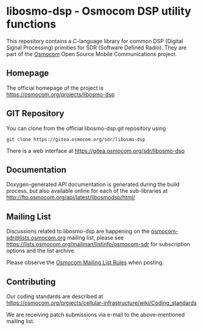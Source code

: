 libosmo-dsp - Osmocom DSP utility functions
===========================================

This repository contains a C-language library for common DSP (Digital
Signal Processing) primities for SDR (Software Defined Radio).
They are part of the [Osmocom](https://osmocom.org/) Open Source Mobile
Communications project.

Homepage
--------

The official homepage of the project is
https://osmocom.org/projects/libosmo-dsp

GIT Repository
--------------

You can clone from the official libosmo-dsp.git repository using

	git clone https://gitea.osmocom.org/sdr/libosmo-dsp

There is a web interface at <https://gitea.osmocom.org/sdr/libosmo-dsp>

Documentation
-------------

Doxygen-generated API documentation is generated during the build
process, but also available online for each of the sub-libraries at
<http://ftp.osmocom.org/api/latest/libosmodsp/html/>

Mailing List
------------

Discussions related to libosmo-dsp are happening on the
osmocom-sdr@lists.osmocom.org mailing list, please see
<https://lists.osmocom.org/mailman/listinfo/osmocom-sdr> for subscription
options and the list archive.

Please observe the [Osmocom Mailing List
Rules](https://osmocom.org/projects/cellular-infrastructure/wiki/Mailing_List_Rules)
when posting.

Contributing
------------

Our coding standards are described at
<https://osmocom.org/projects/cellular-infrastructure/wiki/Coding_standards>

We are receiving patch submissions via e-mail to the above-mentioned
mailing list.
